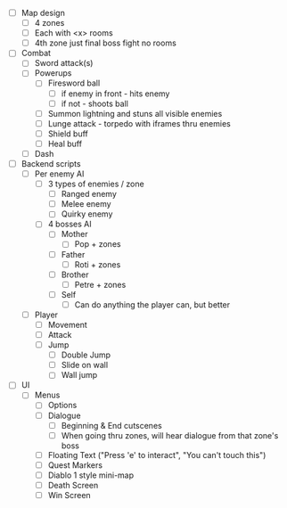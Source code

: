 - [ ] Map design
	- [ ] 4 zones
	- [ ] Each with \<x> rooms
	- [ ] 4th zone just final boss fight no rooms
- [ ] Combat
	- [ ] Sword attack(s)
	- [ ] Powerups
		- [ ] Firesword ball
			- [ ] if enemy in front - hits enemy
			- [ ] if not - shoots ball
		- [ ] Summon lightning and stuns all visible enemies
		- [ ] Lunge attack - torpedo with iframes thru enemies
		- [ ] Shield buff
		- [ ] Heal buff
	- [ ] Dash
- [ ] Backend scripts
	- [ ] Per enemy AI
		- [ ] 3 types of enemies / zone
			- [ ] Ranged enemy
			- [ ] Melee enemy
			- [ ] Quirky enemy
		- [ ] 4 bosses AI
			- [ ] Mother
				- [ ] Pop + zones
			- [ ] Father
				- [ ] Roti + zones
			- [ ] Brother
				- [ ] Petre + zones
			- [ ] Self
				- [ ] Can do anything the player can, but better
	- [ ] Player
		- [ ] Movement
		- [ ] Attack
		- [ ] Jump
			- [ ] Double Jump
			- [ ] Slide on wall
			- [ ] Wall jump
- [ ] UI
	- [ ] Menus
		- [ ] Options
		- [ ] Dialogue
			- [ ] Beginning & End cutscenes
			- [ ] When going thru zones, will hear dialogue from that zone's boss
		- [ ] Floating Text ("Press 'e' to interact", "You can't touch this")
		- [ ] Quest Markers
		- [ ] Diablo 1 style mini-map
		- [ ] Death Screen
		- [ ] Win Screen